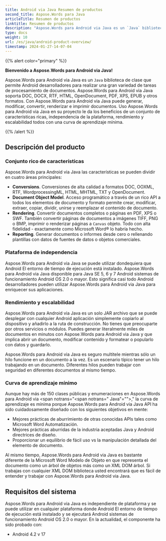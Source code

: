 ```yaml
---
title: Android via Java Resumen de productos
second_title: Aspose.Words para Java
articleTitle: Resumen de productos
linktitle: Resumen de productos
description: "Aspose.Words para Android via Java es un `Java` biblioteca de clase que permite Android desarrolladores para realizar una gran variedad de tareas de procesamiento de documentos."
type: docs
weight: 10
url: /es/java/android-product-overview/
timestamp: 2024-01-27-14-07-04
---
```


{{% alert color="primary" %}}

**Bienvenido a Aspose.Words para Android via Java!**

Aspose.Words para Android via Java es un `Java` biblioteca de clase que permite Android desarrolladores para realizar una gran variedad de tareas de procesamiento de documentos. Aspose.Words para Android via Java soporta DOC, DOCX, RTF, HTML, OpenDocument, PDF, XPS, EPUB y otros formatos. Con Aspose.Words para Android via Java puede generar, modificar, convertir, renderizar e imprimir documentos. Uso Aspose.Words para Android via Java en su proyecto le da los beneficios de un conjunto de características ricas, independencia de la plataforma, rendimiento y escalabilidad todos con una curva de aprendizaje mínima.

{{% /alert %}}

## Descripción del producto

### Conjunto rico de características

Aspose.Words para Android via Java las características se pueden dividir en cuatro áreas principales:

- **Conversions**. Conversiones de alta calidad a formatos DOC, OOXML, RTF, WordprocessingML, HTML, MHTML, TXT y OpenDocument.
- **Document Object Model**. Acceso programático a través de un rico API a todos los elementos de documento y formato permite crear, modificar, extraer, copiar, dividir, unirse y reemplazar el contenido de documento.
- **Rendering**. Convertir documentos completos o páginas en PDF, XPS o SWF. También convertir páginas de documentos a imágenes TIFF, PNG o BMP, imprimir o renderizar páginas a `Canvas` objeto. Todo con alta fidelidad - exactamente como Microsoft Word® lo habría hecho.
- **Reporting**. Generar documentos o informes desde cero o rellenando plantillas con datos de fuentes de datos o objetos comerciales.

### Plataforma de independencia

Aspose.Words para Android via Java se puede utilizar dondequiera que Android El entorno de tiempo de ejecución está instalado. Aspose.Words para Android via Java disponible para Java SE 5, 6 y 7 Android sistemas de funcionamiento Android OS 2.0 o mayor. Esto significa casi todo Android desarrolladores pueden utilizar Aspose.Words para Android via Java para enriquecer sus aplicaciones.

### Rendimiento y escalabilidad

Aspose.Words para Android via Java es un solo JAR archivo que se puede desplegar con cualquier Android aplicación simplemente copiarlo al dispositivo y añadirlo a la ruta de construcción. No tienes que preocuparte por otros servicios o módulos. Puedes generar literalmente miles de documentos en minutos con Aspose.Words para Android via Java y que implica abrir un documento, modificar contenido y formatear o popularlo con datos y guardarlo.

Aspose.Words para Android via Java es seguro multitele mientras sólo un hilo funcione en un documento a la vez. Es un escenario típico tener un hilo trabajando en un documento. Diferentes hilos pueden trabajar con seguridad en diferentes documentos al mismo tiempo.

### Curva de aprendizaje mínimo

Aunque hay más de 150 clases públicas y enumeraciones en Aspose.Words para Android via <span notrans="<span notrans=" Java"=""></span>," la curva de aprendizaje es mínima porque Aspose.Words para Android via Java API ha sido cuidadosamente diseñado con los siguientes objetivos en mente:

- Mejores prácticas de aburrimiento de otras conocidas APIs tales como Microsoft Word Automatización.
- Mejores prácticas aburridas de la industria aceptadas Java y Android directrices de diseño.
- Proporcionar un equilibrio de fácil uso vs la manipulación detallada del elemento de documento.

Al mismo tiempo, Aspose.Words para Android via Java es bastante diferente de la Microsoft Word Modelo de Objeto en que representa el documento como un árbol de objetos más como un XML DOM árbol. Si trabajas con cualquier XML DOM biblioteca usted encontrará que es fácil de entender y trabajar con Aspose.Words para Android via Java.

## Requisitos del sistema

Aspose.Words para Android via Java es independiente de plataforma y se puede utilizar en cualquier plataforma donde Android El entorno de tiempo de ejecución está instalado y se ejecutará Android sistemas de funcionamiento Android OS 2.0 o mayor. En la actualidad, el componente ha sido probado con:

- Android 4.2 v 17
